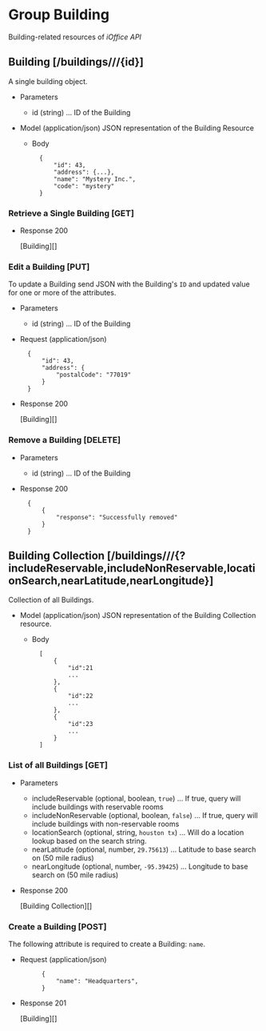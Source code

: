 # Group Building
Building-related resources of *iOffice API*

## Building [/buildings///{id}]
A single building object.


+ Parameters
    + id (string) ... ID of the Building

+ Model (application/json)
    JSON representation of the Building Resource

    + Body

            {
                "id": 43,
                "address": {...},
                "name": "Mystery Inc.",
                "code": "mystery"
            }

### Retrieve a Single Building [GET]
+ Response 200

    [Building][]

### Edit a Building [PUT]
To update a Building send JSON with the Building's `ID` and updated value for one or more of the attributes.

+ Parameters
    + id (string) ... ID of the Building
    
+ Request (application/json)

        {
        	"id": 43,
            "address": {
                "postalCode": "77019"
            }
        }

+ Response 200
    
    [Building][]

### Remove a Building [DELETE]
+ Parameters
    + id (string) ... ID of the Building
+ Response 200

        {
            {
                "response": "Successfully removed"
            }
        }

## Building Collection [/buildings///{?includeReservable,includeNonReservable,locationSearch,nearLatitude,nearLongitude}]
Collection of all Buildings.

+ Model (application/json)
    JSON representation of the Building Collection resource.

    + Body

            [
                {
                    "id":21
                    ...
                },
                {
                    "id":22
                    ...
                },
                {
                    "id":23
                    ...
                }
            ]

### List of all Buildings [GET]

+ Parameters
    + includeReservable (optional, boolean, `true`) ... If true, query will include buildings with reservable rooms
    + includeNonReservable (optional, boolean, `false`) ... If true, query will include buildings with non-reservable rooms
    + locationSearch (optional, string, `houston tx`) ... Will do a location lookup based on the search string.
    + nearLatitude (optional, number, `29.75613`) ... Latitude to base search on (50 mile radius)
    + nearLongitude (optional, number, `-95.39425`) ... Longitude to base search on (50 mile radius)
    
+ Response 200
    
    [Building Collection][]


### Create a Building [POST]
The following attribute is required to create a Building: `name`.

+ Request (application/json)

            {
                "name": "Headquarters",
            }

+ Response 201

    [Building][]

